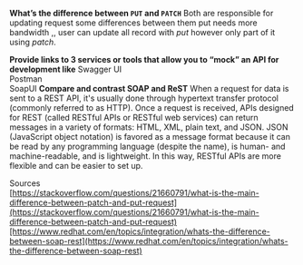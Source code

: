 
**What’s the difference between  `PUT`  and  `PATCH`**
Both are responsible for updating request some differences between them put needs more bandwidth ,, user can update all record with *put* however only part of it using *patch*.

**Provide links to 3 services or tools that allow you to “mock” an API for development like**
Swagger UI  
Postman  
SoapUI
**Compare and contrast SOAP and ReST**
When a request for data is sent to a REST API, it's usually done through hypertext transfer protocol (commonly referred to as HTTP). Once a request is received, APIs designed for REST (called RESTful APIs or RESTful web services) can return messages in a variety of formats: HTML, XML, plain text, and JSON. JSON (JavaScript object notation) is favored as a message format because it can be read by any programming language (despite the name), is human- and machine-readable, and is lightweight. In this way, RESTful APIs are more flexible and can be easier to set up.

Sources  
[https://stackoverflow.com/questions/21660791/what-is-the-main-difference-between-patch-and-put-request](https://stackoverflow.com/questions/21660791/what-is-the-main-difference-between-patch-and-put-request)[https://www.redhat.com/en/topics/integration/whats-the-difference-between-soap-rest](https://www.redhat.com/en/topics/integration/whats-the-difference-between-soap-rest) 